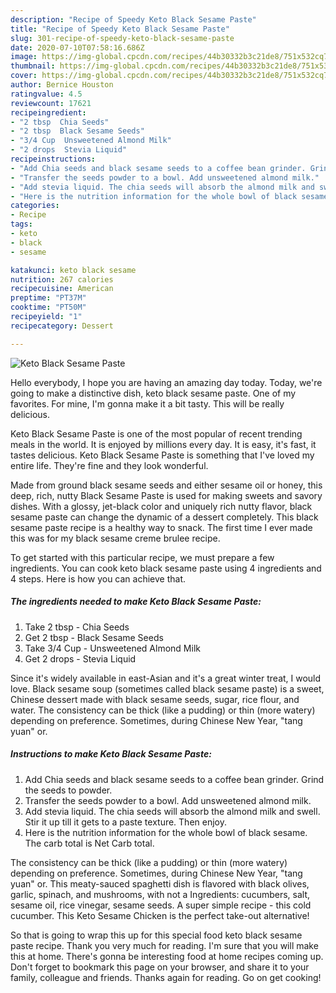 ```yaml
---
description: "Recipe of Speedy Keto Black Sesame Paste"
title: "Recipe of Speedy Keto Black Sesame Paste"
slug: 301-recipe-of-speedy-keto-black-sesame-paste
date: 2020-07-10T07:58:16.686Z
image: https://img-global.cpcdn.com/recipes/44b30332b3c21de8/751x532cq70/keto-black-sesame-paste-recipe-main-photo.jpg
thumbnail: https://img-global.cpcdn.com/recipes/44b30332b3c21de8/751x532cq70/keto-black-sesame-paste-recipe-main-photo.jpg
cover: https://img-global.cpcdn.com/recipes/44b30332b3c21de8/751x532cq70/keto-black-sesame-paste-recipe-main-photo.jpg
author: Bernice Houston
ratingvalue: 4.5
reviewcount: 17621
recipeingredient:
- "2 tbsp  Chia Seeds"
- "2 tbsp  Black Sesame Seeds"
- "3/4 Cup  Unsweetened Almond Milk"
- "2 drops  Stevia Liquid"
recipeinstructions:
- "Add Chia seeds and black sesame seeds to a coffee bean grinder. Grind the seeds to powder."
- "Transfer the seeds powder to a bowl. Add unsweetened almond milk."
- "Add stevia liquid. The chia seeds will absorb the almond milk and swell. Stir it up till it gets to a paste texture. Then enjoy."
- "Here is the nutrition information for the whole bowl of black sesame. The carb total is Net Carb total."
categories:
- Recipe
tags:
- keto
- black
- sesame

katakunci: keto black sesame 
nutrition: 267 calories
recipecuisine: American
preptime: "PT37M"
cooktime: "PT50M"
recipeyield: "1"
recipecategory: Dessert

---
```



![Keto Black Sesame Paste](https://img-global.cpcdn.com/recipes/44b30332b3c21de8/751x532cq70/keto-black-sesame-paste-recipe-main-photo.jpg)

Hello everybody, I hope you are having an amazing day today. Today, we're going to make a distinctive dish, keto black sesame paste. One of my favorites. For mine, I'm gonna make it a bit tasty. This will be really delicious.

Keto Black Sesame Paste is one of the most popular of recent trending meals in the world. It is enjoyed by millions every day. It is easy, it's fast, it tastes delicious. Keto Black Sesame Paste is something that I've loved my entire life. They're fine and they look wonderful.

Made from ground black sesame seeds and either sesame oil or honey, this deep, rich, nutty Black Sesame Paste is used for making sweets and savory dishes. With a glossy, jet-black color and uniquely rich nutty flavor, black sesame paste can change the dynamic of a dessert completely. This black sesame paste recipe is a healthy way to snack. The first time I ever made this was for my black sesame creme brulee recipe.


To get started with this particular recipe, we must prepare a few ingredients. You can cook keto black sesame paste using 4 ingredients and 4 steps. Here is how you can achieve that.

<!--inarticleads1-->

##### The ingredients needed to make Keto Black Sesame Paste:

1. Take 2 tbsp - Chia Seeds
1. Get 2 tbsp - Black Sesame Seeds
1. Take 3/4 Cup - Unsweetened Almond Milk
1. Get 2 drops - Stevia Liquid


Since it&#39;s widely available in east-Asian and it&#39;s a great winter treat, I would love. Black sesame soup (sometimes called black sesame paste) is a sweet, Chinese dessert made with black sesame seeds, sugar, rice flour, and water. The consistency can be thick (like a pudding) or thin (more watery) depending on preference. Sometimes, during Chinese New Year, &#34;tang yuan&#34; or. 

<!--inarticleads2-->

##### Instructions to make Keto Black Sesame Paste:

1. Add Chia seeds and black sesame seeds to a coffee bean grinder. Grind the seeds to powder.
1. Transfer the seeds powder to a bowl. Add unsweetened almond milk.
1. Add stevia liquid. The chia seeds will absorb the almond milk and swell. Stir it up till it gets to a paste texture. Then enjoy.
1. Here is the nutrition information for the whole bowl of black sesame. The carb total is Net Carb total.


The consistency can be thick (like a pudding) or thin (more watery) depending on preference. Sometimes, during Chinese New Year, &#34;tang yuan&#34; or. This meaty-sauced spaghetti dish is flavored with black olives, garlic, spinach, and mushrooms, with not a Ingredients: cucumbers, salt, sesame oil, rice vinegar, sesame seeds. A super simple recipe - this cold cucumber. This Keto Sesame Chicken is the perfect take-out alternative! 

So that is going to wrap this up for this special food keto black sesame paste recipe. Thank you very much for reading. I'm sure that you will make this at home. There's gonna be interesting food at home recipes coming up. Don't forget to bookmark this page on your browser, and share it to your family, colleague and friends. Thanks again for reading. Go on get cooking!
